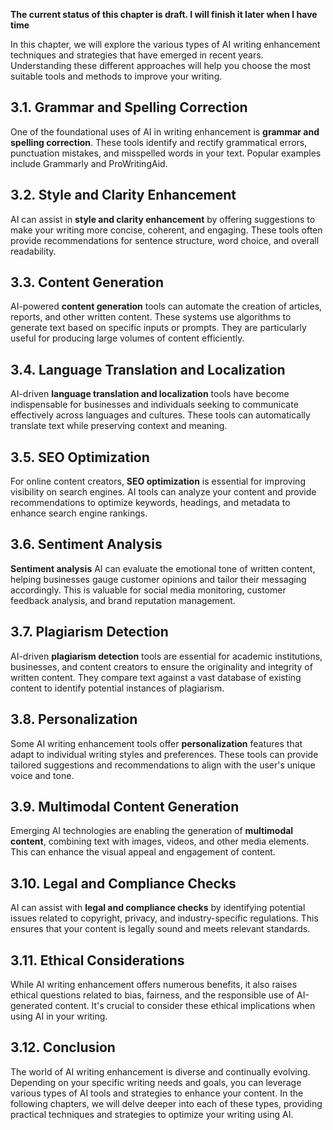 **The current status of this chapter is draft. I will finish it later when I have time**

In this chapter, we will explore the various types of AI writing enhancement techniques and strategies that have emerged in recent years. Understanding these different approaches will help you choose the most suitable tools and methods to improve your writing.

3.1. Grammar and Spelling Correction
------------------------------------

One of the foundational uses of AI in writing enhancement is **grammar and spelling correction**. These tools identify and rectify grammatical errors, punctuation mistakes, and misspelled words in your text. Popular examples include Grammarly and ProWritingAid.

3.2. Style and Clarity Enhancement
----------------------------------

AI can assist in **style and clarity enhancement** by offering suggestions to make your writing more concise, coherent, and engaging. These tools often provide recommendations for sentence structure, word choice, and overall readability.

3.3. Content Generation
-----------------------

AI-powered **content generation** tools can automate the creation of articles, reports, and other written content. These systems use algorithms to generate text based on specific inputs or prompts. They are particularly useful for producing large volumes of content efficiently.

3.4. Language Translation and Localization
------------------------------------------

AI-driven **language translation and localization** tools have become indispensable for businesses and individuals seeking to communicate effectively across languages and cultures. These tools can automatically translate text while preserving context and meaning.

3.5. SEO Optimization
---------------------

For online content creators, **SEO optimization** is essential for improving visibility on search engines. AI tools can analyze your content and provide recommendations to optimize keywords, headings, and metadata to enhance search engine rankings.

3.6. Sentiment Analysis
-----------------------

**Sentiment analysis** AI can evaluate the emotional tone of written content, helping businesses gauge customer opinions and tailor their messaging accordingly. This is valuable for social media monitoring, customer feedback analysis, and brand reputation management.

3.7. Plagiarism Detection
-------------------------

AI-driven **plagiarism detection** tools are essential for academic institutions, businesses, and content creators to ensure the originality and integrity of written content. They compare text against a vast database of existing content to identify potential instances of plagiarism.

3.8. Personalization
--------------------

Some AI writing enhancement tools offer **personalization** features that adapt to individual writing styles and preferences. These tools can provide tailored suggestions and recommendations to align with the user's unique voice and tone.

3.9. Multimodal Content Generation
----------------------------------

Emerging AI technologies are enabling the generation of **multimodal content**, combining text with images, videos, and other media elements. This can enhance the visual appeal and engagement of content.

3.10. Legal and Compliance Checks
---------------------------------

AI can assist with **legal and compliance checks** by identifying potential issues related to copyright, privacy, and industry-specific regulations. This ensures that your content is legally sound and meets relevant standards.

3.11. Ethical Considerations
----------------------------

While AI writing enhancement offers numerous benefits, it also raises ethical questions related to bias, fairness, and the responsible use of AI-generated content. It's crucial to consider these ethical implications when using AI in your writing.

3.12. Conclusion
----------------

The world of AI writing enhancement is diverse and continually evolving. Depending on your specific writing needs and goals, you can leverage various types of AI tools and strategies to enhance your content. In the following chapters, we will delve deeper into each of these types, providing practical techniques and strategies to optimize your writing using AI.

